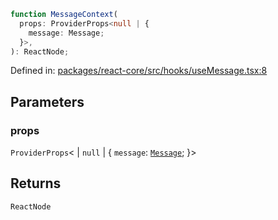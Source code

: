 ```ts
function MessageContext(
  props: ProviderProps<null | {
    message: Message;
  }>,
): ReactNode;
```

Defined in: [packages/react-core/src/hooks/useMessage.tsx:8](https://github.com/thesysdev/crayon/blob/764dfdfef65ac5751288cdbd014d2017f4c5dc0d/js/packages/react-core/src/hooks/useMessage.tsx#L8)

## Parameters

### props

`ProviderProps`\<
\| `null`
\| \{
`message`: [`Message`](../type-aliases/Message.md);
\}\>

## Returns

`ReactNode`
